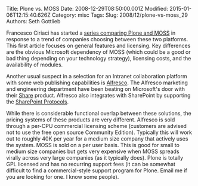 Title: Plone vs. MOSS
Date: 2008-12-29T08:50:00.001Z
Modified: 2015-01-06T12:15:40.626Z
Category: misc
Tags: 
Slug: 2008/12/plone-vs-moss_29
Authors: Seth Gottlieb

Francesco Ciriaci has started a [series comparing Plone and MOSS](http://francescociriaci.wordpress.com/2008/12/22/plone-vs-moss-round-1/) in response to a trend of companies choosing between these two platforms.  This first article focuses on general features and licensing.  Key differences are the obvious Microsoft dependency of MOSS (which could be a good or bad thing depending on your technology strategy), licensing costs, and the availability of modules.  
  
Another usual suspect in a selection for an Intranet collaboration platform with some web publishing capabilities is [Alfresco](http://www.alfresco.com).  The Alfresco marketing and engineering department have been beating on Microsoft's door with their [Share](http://wiki.alfresco.com/wiki/Alfresco_Labs_3_Share_Feature_List) product.  Alfresco also integrates with SharePoint by supporting the [SharePoint Protocols](http://msdn.microsoft.com/en-us/library/cc339472.aspx).  
  
While there is considerable functional overlap between these solutions, the pricing systems of these products are very different.  Alfresco is sold through a per-CPU commercial licensing scheme (customers are advised not to use the free open source Community Edition).  Typically this will work out to roughly 40K per year for a medium size company that actively uses the system.  MOSS is sold on a per user basis.  This is good for small to medium size companies but gets very expensive when MOSS spreads virally across very large companies (as it typically does).  Plone is totally GPL licensed and has no recurring support fees (it can be somewhat difficult to find a commercial-style support program for Plone. Email me if you are looking for one.  I know some people).
